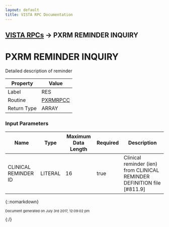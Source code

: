 ```yaml
---
layout: default
title: VISTA RPC Documentation
---
```


## [VISTA RPCs](TableOfContents) &#8594; PXRM REMINDER INQUIRY
# PXRM REMINDER INQUIRY

Detailed description of reminder

Property | Value
--- | ---
Label | RES
Routine | [PXRMRPCC](http://code.osehra.org/dox/Routine_PXRMRPCC_source.html)
Return Type | ARRAY


### Input Parameters

Name | Type | Maximum Data Length | Required | Description
--- | --- | --- | --- | ---
CLINICAL REMINDER ID | LITERAL | 16 | true | Clinical reminder (ien) from CLINICAL REMINDER DEFINITION file [#811.9]



{::nomarkdown} <br/><p style="font-size: 11px">Document generated on July 3rd 2017, 12:09:02 pm</p>{:/}